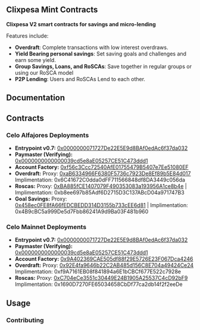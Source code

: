 ## Clixpesa Mint Contracts

**Clixpesa V2 smart contracts for savings and micro-lending**

Features include:

-   **Overdraft**: Complete transactions with low interest overdraws. 
-   **Yield Bearing personal savings**: Set saving goals and challenges and earn some yield.
-   **Group Savings, Loans, and RoSCAs**: Save together in regular groups or using our RoSCA model
-   **P2P Lending**: Users and RoSCAs Lend to each other. 

## Documentation

## Contracts
### Celo Alfajores Deployments
- **Entrypoint v0.7:** [0x0000000071727De22E5E9d8BAf0edAc6f37da032](https://alfajores.celoscan.io/address/0x0000000071727De22E5E9d8BAf0edAc6f37da032)
- **Paymaster (Verifying):** [0x0000000000000039cd5e8aE05257CE51C473ddd1](https://alfajores.celoscan.io/address/0x0000000000000039cd5e8aE05257CE51C473ddd1) 
- **Account Factory:** [0xf56c3Ccc72540AfE01755479B5407e7Ee51080EF](https://alfajores.celoscan.io/address/0xf56c3Ccc72540AfE01755479B5407e7Ee51080EF)
- **Overdraft:** 
  Proxy: [0xaB6334966F6380F5736c7923De8Ef89b5E84d017](https://alfajores.celoscan.io/address/0xaB6334966F6380F5736c7923De8Ef89b5E84d017) 
  Implimentation: 0x6C41672C0dda0dFF711566848df8DA3449c056da
- **Roscas:** 
  Proxy: [0xBA885fCE1407079F490353083a193956A1ce8b4e](https://alfajores.celoscan.io/address/0xBA885fCE1407079F490353083a193956A1ce8b4e) | 
  Implimentation: 0xb8ee697b85Adf6D2715D3C137ABcD04a971747B3
- **Goal Savings:**
  Proxy: [0x458ec0FE8fA66fEDCBEDD314D3155b733cEE6d81](https://alfajores.celoscan.io/address/0x458ec0FE8fA66fEDCBEDD314D3155b733cEE6d81) | 
  Implimentation: 0x4B9cBC5a999De5d7Fbb86241A9d9Ba03F481b960


### Celo Mainnet Deployments
- **Entrypoint v0.7:** [0x0000000071727De22E5E9d8BAf0edAc6f37da032](https://celoscan.io/address/0x0000000071727De22E5E9d8BAf0edAc6f37da032)
- **Paymaster (Verifying):** [0x0000000000000039cd5e8aE05257CE51C473ddd1](https://celoscan.io/address/0x0000000000000039cd5e8aE05257CE51C473ddd1) 
- **Account Factory:** [0x9A402369CAE505df88f29E5726E23F067Dca4246](https://celoscan.io/address/0x9A402369CAE505df88f29E5726E23F067Dca4246)
- **Overdraft:** 
  Proxy: [0x92E4fa9646b22C2AB485d156C8E704a49424Ce24](https://celoscan.io/address/0x92E4fa9646b22C2AB485d156C8E704a49424Ce24) 
  Implimentation: 0xf9A7161EB08f841894a6E1bCBCf677E522c7928e
- **Roscas:** 
  Proxy: [0xC704eCe3551c30449E24B1905A25537C4cD92bF9](https://celoscan.io/address/0xC704eCe3551c30449E24B1905A25537C4cD92bF9) 
  Implimentation: 0x1690D7270FE65034658CbDf77ca2db14f2f2eeDe


## Usage

### Contributing

